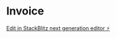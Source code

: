 # Invoice

[Edit in StackBlitz next generation editor ⚡️](https://stackblitz.com/~/github.com/isaacmuchunu/Invoice)
